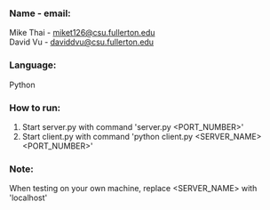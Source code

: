### Name - email: <br />
  Mike Thai - miket126@csu.fullerton.edu   <br />
  David Vu - daviddvu@csu.fullerton.edu    <br />
  

### Language:   <br />
  Python   <br />

### How to run:      <br />
  1. Start server.py with command 'server.py <PORT_NUMBER>'   <br />
  2. Start client.py with command 'python client.py <SERVER_NAME> <PORT_NUMBER>'   <br />

### Note: <br />
  When testing on your own machine, replace <SERVER_NAME> with 'localhost'   <br />
